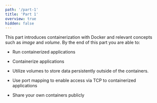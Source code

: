 ```yaml
---
path: '/part-1'
title: 'Part 1'
overview: true
hidden: false
---
```


This part introduces containerization with Docker and relevant concepts such as *image* and *volume*. By the end of this part you are able to:

* Run containerized applications

* Containerize applications

* Utilize volumes to store data persistently outside of the containers.

* Use port mapping to enable access via TCP to containerized applications

* Share your own containers publicly

<pages-in-this-section></pages-in-this-section>
